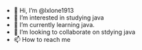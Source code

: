 - 👋 Hi, I’m @lxlone1913
- 👀 I’m interested in studying java 
- 🌱 I’m currently learning java.
- 💞️ I’m looking to collaborate on stdying java
- 📫 How to reach me 

<!---
lxlone1913/lxlone1913 is a ✨ special ✨ repository because its `README.md` (this file) appears on your GitHub profile.
You can click the Preview link to take a look at your changes.
--->

